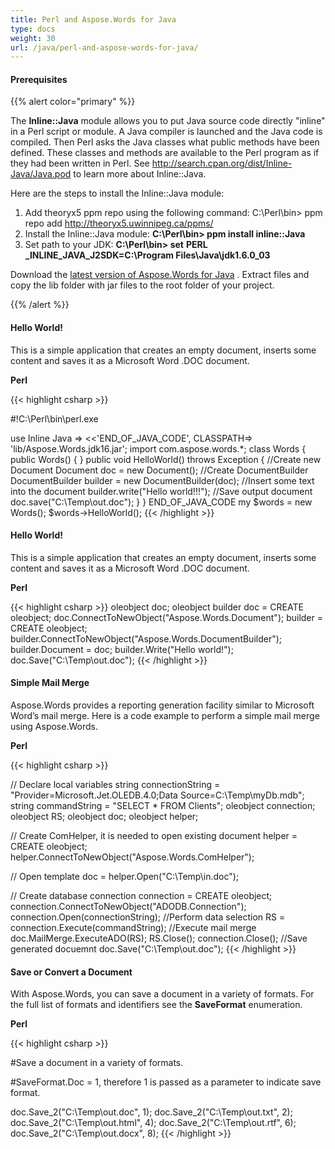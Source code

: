 ```yaml
---
title: Perl and Aspose.Words for Java
type: docs
weight: 30
url: /java/perl-and-aspose-words-for-java/
---
```


#### **Prerequisites**

{{% alert color="primary" %}} 

The **Inline::Java** module allows you to put Java source code directly "inline" in a Perl script or module. A Java compiler is launched and the Java code is compiled. Then Perl asks the Java classes what public methods have been defined. These classes and methods are available to the Perl program as if they had been written in Perl. See <http://search.cpan.org/dist/Inline-Java/Java.pod> to learn more about Inline::Java.

Here are the steps to install the Inline::Java module: 

1. Add theoryx5 ppm repo using the following command: C:\Perl\bin> ppm repo add <http://theoryx5.uwinnipeg.ca/ppms/> 
1. Install the Inline::Java module: **C:\Perl\bin> ppm install inline::Java** 
1. Set path to your JDK: **C:\Perl\bin> set** **PERL** **_INLINE_JAVA_J2SDK=C:\Program Files\Java\jdk1.6.0_03** 

Download the [latest version of Aspose.Words for Java](http://www.aspose.com/community/files/72/java-components/aspose.words-for-java/default.aspx) . Extract files and copy the lib folder with jar files to the root folder of your project. 

{{% /alert %}} 

#### **Hello World!**

This is a simple application that creates an empty document, inserts some content and saves it as a Microsoft Word .DOC document.

**Perl**

{{< highlight csharp >}}

#!C:\Perl\bin\perl.exe

use Inline Java => <<'END_OF_JAVA_CODE', CLASSPATH=> 'lib/Aspose.Words.jdk16.jar';
    import com.aspose.words.*;
    class Words
    {
        public Words()
        {
        }
        public void HelloWorld() throws Exception
        {
            //Create new Document
            Document doc = new Document();
            //Create DocumentBuilder
            DocumentBuilder builder = new DocumentBuilder(doc);
            //Insert some text into the document
            builder.write("Hello world!!!");
            //Save output document
            doc.save("C:\\Temp\\out.doc");
        }
    }
END_OF_JAVA_CODE
my $words = new Words();
$words->HelloWorld();
{{< /highlight >}}

#### **Hello World!**

This is a simple application that creates an empty document, inserts some content and saves it as a Microsoft Word .DOC document.

**Perl**

{{< highlight csharp >}}
oleobject doc;
oleobject builder
doc = CREATE oleobject;
doc.ConnectToNewObject("Aspose.Words.Document");
builder = CREATE oleobject;
builder.ConnectToNewObject("Aspose.Words.DocumentBuilder");
builder.Document = doc;
builder.Write("Hello world!");
doc.Save("C:\Temp\out.doc");
{{< /highlight >}}

#### **Simple Mail Merge**

Aspose.Words provides a reporting generation facility similar to Microsoft Word’s mail merge. Here is a code example to perform a simple mail merge using Aspose.Words.

**Perl**

{{< highlight csharp >}}

// Declare local variables
string connectionString = "Provider=Microsoft.Jet.OLEDB.4.0;Data Source=C:\Temp\myDb.mdb";
string commandString = "SELECT * FROM Clients";
oleobject connection;
oleobject RS;
oleobject doc;
oleobject helper;

// Create ComHelper, it is needed to open existing document
helper = CREATE oleobject;
helper.ConnectToNewObject("Aspose.Words.ComHelper");

// Open template
doc = helper.Open("C:\Temp\in.doc");

// Create database connection
connection = CREATE oleobject;
connection.ConnectToNewObject("ADODB.Connection");
connection.Open(connectionString);
//Perform data selection
RS = connection.Execute(commandString);
//Execute mail merge
doc.MailMerge.ExecuteADO(RS);
RS.Close();
connection.Close();
//Save generated docuemnt
doc.Save("C:\Temp\out.doc");
{{< /highlight >}}

#### **Save or Convert a Document**

With Aspose.Words, you can save a document in a variety of formats. For the full list of formats and identifiers see the **SaveFormat** enumeration. 

**Perl**

{{< highlight csharp >}}

#Save a document in a variety of formats.

#SaveFormat.Doc = 1, therefore 1 is passed as a parameter to indicate save format.

doc.Save_2("C:\Temp\out.doc", 1);
doc.Save_2("C:\Temp\out.txt", 2);
doc.Save_2("C:\Temp\out.html", 4);
doc.Save_2("C:\Temp\out.rtf", 6);
doc.Save_2("C:\Temp\out.docx", 8);
{{< /highlight >}}
